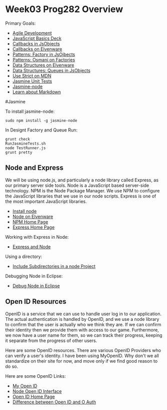 Week03 Prog282 Overview
===============

Primary Goals:

- [Agile Development](http://bit.ly/1qf6V4t)
- [JavaScript Basics Deck](http://bit.ly/OPDg3s)
- [Callbacks in JsObjects][JsObjectCallbacks]
- [Callbacks on Elvenware][ElvenwareCallbacks]
- [Patterns: Factory in JsOjbects][Factory]
- [Patterns: Osmani on Factories][OsmaniFactory]
- [Data Structures on Elvenware][DataStructures]
- [Data Structures: Queues in JsObjects][Queue]
- [Use Strict on MDN][UseStrict]
- [Jasmine Unit Tests][Jasmine]
- [Jasmine-node](https://github.com/mhevery/jasmine-node)
- [Learn about Markdown]()

#Jasmine

To install jasmine-node:

    sudo npm install -g jasmine-node
    
In Designt Factory and Queue Run:

    grunt check
    RunJasmineTests.sh
    node TestRunner.js
    grunt pretty
    
Node and Express
----------------

We will be using node.js, and particularly a node library called Express, as
our primary server side tools. Node is a JavaScript based server-side
technology. NPM is the Node Package Manager. We use NPM to configure the
JavaScript libraries that we use in our node scripts. Express is one of the
most important JavaScript libraries. 

- [Install node](http://nodejs.org/)
- [Node on Elvenware](http://elvenware.com/charlie/development/web/JavaScript/NodeJs.html)
- [NPM Home Page](https://npmjs.org/)
- [Express Home Page](http://expressjs.com/)


Working with Express in Node:

- [Express and Node](http://www.elvenware.com/charlie/development/web/JavaScript/NodeJs.html#using-express)

Using a directory:

- [Include Subdirectories in a node Project](http://www.elvenware.com/charlie/development/web/JavaScript/NodeJs.html#using-a-directory-with-app.use)

Debugging Node in Eclipse:

- [Debug Node in Eclipse](http://elvenware.com/charlie/development/web/JavaScript/NodeJs.html#debug-node-in-eclipse)

Open ID Resources
-----------------

OpenID is a service that we can use to handle user log in to our application.
The actual authentication is handled by OpenID, and we use a node library to
confirm that the user is actually who we think they are. If we can confirm 
their identity then we provide them with access to our game. Furthermore, we 
now have a user name for them, so we can track their progress, keeping it 
separate from the progress of other users.

Here are some OpenID resources. There are various OpenID Providers who can 
verify a user's identity. I have been using MyOpenID. Why don't we all 
standardize on their site for now, and move only if we find good reason to do 
so.

Here are some OpenID Links:

- [My Open ID](https://www.myopenid.com)
- [Node Open ID Interface](https://github.com/havard/node-openid)
- [Open ID Home Page](http://openid.net/)
- [Difference between Open ID and O Auth](http://stackoverflow.com/questions/1087031/whats-the-difference-between-openid-and-oauth)

[JsObjectCallbacks]: https://github.com/charliecalvert/JsObjects/blob/master/JavaScript/Functions/README.md
[ElvenwareCallbacks]: http://elvenware.com/charlie/development/web/JavaScript/JavaScriptFunctions.html#callbacks-passing-functions-as-parameters
[UseStrict]: https://developer.mozilla.org/en-US/docs/Web/JavaScript/Reference/Functions_and_function_scope/Strict_mode
[Queue]: https://github.com/charliecalvert/JsObjects/tree/master/JavaScript/Design/SimpleQueue
[Factory]: https://github.com/charliecalvert/JsObjects/tree/master/JavaScript/Design/FactorySimple01
[OsmaniFactory]: http://addyosmani.com/resources/essentialjsdesignpatterns/book/#factorypatternjavascript
[Jasmine]: https://github.com/charliecalvert/JsObjects/tree/master/JavaScript/UnitTests
[DataStructures]: http://www.elvenware.com/charlie/development/web/JavaScript/DataStructures.html
